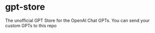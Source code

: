 # gpt-store
The unofficial GPT Store for the OpenAI Chat GPTs. You can send your custom GPTs to this repo
